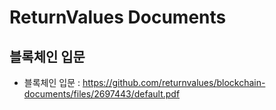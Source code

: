 # ReturnValues Documents

## 블록체인 입문

- 블록체인 입문 : https://github.com/returnvalues/blockchain-documents/files/2697443/default.pdf
